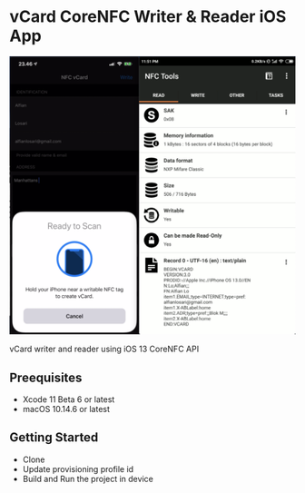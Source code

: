 # vCard CoreNFC Writer & Reader iOS App

![Alt text](./promo.png?raw=true "Game DB")

vCard writer and reader using iOS 13 CoreNFC API

## Preequisites
- Xcode 11 Beta 6 or latest
- macOS 10.14.6 or latest

## Getting Started

- Clone
- Update provisioning profile id
- Build and Run the project in device